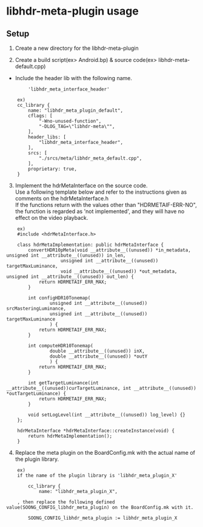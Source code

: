 # libhdr-meta-plugin usage

## Setup
1. Create a new directory for the libhdr-meta-plugin


2. Create a build script(ex> Android.bp) & source code(ex> libhdr-meta-default.cpp)<br>
- Include the header lib with the following name.<br>
```
        'libhdr_meta_interface_header'
```

```
    ex)
    cc_library {
        name: "libhdr_meta_plugin_default",
        cflags: [
            "-Wno-unused-function",
            "-DLOG_TAG=\"libhdr-meta\"",
        ],
        header_libs: [
            "libhdr_meta_interface_header",
        ],
        srcs: [
            "./srcs/meta/libhdr_meta_default.cpp",
        ],
        proprietary: true,
    }
```

3. Implement the hdrMetaInterface on the source code.<br>
   Use a following template below and refer to the instructions given as comments on the hdrMetaInterface.h<br>
   If the functions return with the values other than "HDRMETAIF-ERR-NO",<br>
   the function is regarded as 'not implemented', and they will have no effect on the video playback.<br>
```
    ex)
    #include <hdrMetaInterface.h>

    class hdrMetaImplementation: public hdrMetaInterface {
        convertHDR10pMeta(void __attribute__((unused)) *in_metadata, unsigned int __attribute__((unused)) in_len,
            	    unsigned int __attribute__((unused)) targetMaxLuminance,
            	    void __attribute__((unused)) *out_metadata, unsigned int __attribute__((unused)) out_len) {
            return HDRMETAIF_ERR_MAX;
        }

        int configHDR10Tonemap(
                unsigned int __attribute__((unused)) srcMasteringLuminance,
                unsigned int __attribute__((unused)) targetMaxLuminance
                ) {
            return HDRMETAIF_ERR_MAX;
        }

        int computeHDR10Tonemap(
                double __attribute__((unused)) inX,
                double __attribute__((unused)) *outY
                ) {
            return HDRMETAIF_ERR_MAX;
        }

        int getTargetLuminance(int __attribute__((unused))curTargetLuminance, int __attribute__((unused)) *outTargetLuminance) {
            return HDRMETAIF_ERR_MAX;
        }

        void setLogLevel(int __attribute__((unused)) log_level) {}
    };

    hdrMetaInterface *hdrMetaInterface::createInstance(void) {
        return hdrMetaImplementation();
    }
```

4. Replace the meta plugin on the BoardConfig.mk with the actual name of the plugin library.

```
    ex)
    if the name of the plugin library is 'libhdr_meta_plugin_X'

        cc_library {
            name: "libhdr_meta_plugin_X",

    , then replace the following defined value(SOONG_CONFIG_libhdr_meta_plugin) on the BoardConfig.mk with it.

        SOONG_CONFIG_libhdr_meta_plugin := libhdr_meta_plugin_X
```

